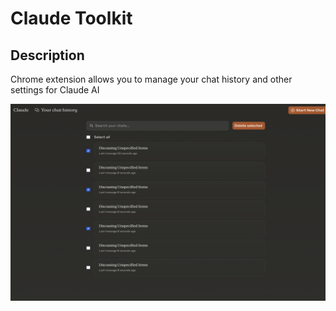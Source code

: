 # Claude Toolkit

## Description
Chrome extension allows you to manage your chat history and other settings for Claude AI

![img.png](screenshot.png)